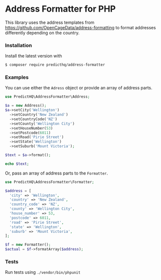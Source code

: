 # Address Formatter for PHP

This library uses the address templates from <https://github.com/OpenCageData/address-formatting> to format addresses
differently depending on the country.

### Installation

Install the latest version with

```bash
$ composer require predicthq/address-formatter
```


### Examples

You can use either the `Adress` object or provide an array of address parts.

```php
use PredictHQ\AddressFormatter\Address;

$a = new Address();
$a->setCity('Wellington')
  ->setCountry('New Zealand')
  ->setCountryCode('NZ')
  ->setCounty('Wellington City')
  ->setHouseNumber(53)
  ->setPostcode(6011)
  ->setRoad('Pirie Street')
  ->setState('Wellington')
  ->setSuburb('Mount Victoria');

$text = $a->format();

echo $text;
```

Or, pass an array of address parts to the `Formatter`.

```php
use PredictHQ\AddressFormatter\Formatter;

$address = [
  'city' => 'Wellington',
  'country' => 'New Zealand',
  'country_code' => 'NZ',
  'county' => 'Wellington City',
  'house_number' => 53,
  'postcode' => 6011,
  'road' => 'Pirie Street',
  'state' => 'Wellington',
  'suburb' => 'Mount Victoria',
];

$f = new Formatter();
$actual = $f->formatArray($address);
```

### Tests

Run tests using `./vendor/bin/phpunit`
